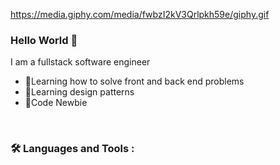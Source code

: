 
https://media.giphy.com/media/fwbzI2kV3Qrlpkh59e/giphy.gif
### Hello World 👋
I am a fullstack software engineer
- 🌱Learning how to solve front and back end problems
- 🌱Learning design patterns 
- 🌱Code Newbie

<br>


### :hammer_and_wrench: Languages and Tools :

